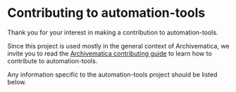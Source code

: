 # Contributing to automation-tools

Thank you for your interest in making a contribution to automation-tools.

Since this project is used mostly in the general context of Archivematica, we
invite you to read the [Archivematica contributing guide](https://github.com/artefactual/archivematica/blob/qa/1.x/CONTRIBUTING.md)
 to learn how to contribute to automation-tools.

Any information specific to the automation-tools project should be listed
below.
